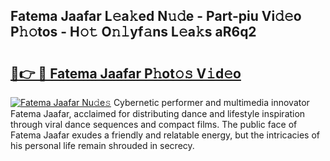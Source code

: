 ## Fatema Jaafar L𝚎a𝚔ed N𝚞𝚍e - Part-piu Vi𝚍𝚎o P𝚑𝚘tos - H𝚘𝚝 O𝚗𝚕yf𝚊ns L𝚎a𝚔s aR6q2

# <h2><a href="http://kf0upbp.oniu.top/?m=Fatema+Jaafar">🔗👉 🔴 Fatema Jaafar P𝚑ot𝚘𝚜 V𝚒d𝚎o</a></h2>

[![Fatema Jaafar Nu𝚍e𝚜](https://i.imgur.com/0qMVB7G.gif)](http://kf0upbp.oniu.top/?m=Fatema+Jaafar)
Cybernetic performer and multimedia innovator Fatema Jaafar, acclaimed for distributing dance and lifestyle inspiration through viral dance sequences and compact films. The public face of Fatema Jaafar exudes a friendly and relatable energy, but the intricacies of his personal life remain shrouded in secrecy.  

